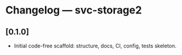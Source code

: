 # Changelog — svc-storage2

## [0.1.0]
- Initial code-free scaffold: structure, docs, CI, config, tests skeleton.
